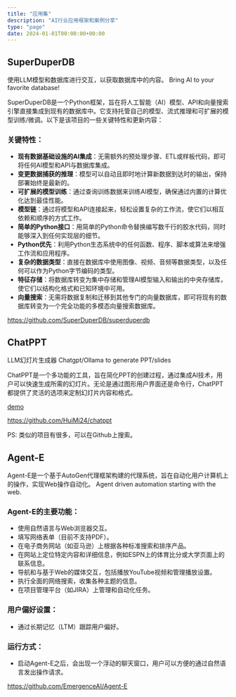 ```yaml
---
title: "应用集"
description: "AI行业应用框架和案例分享"
type: "page"
date: 2024-01-01T00:00:00+00:00
---
```


## SuperDuperDB
使用LLM模型和数据库进行交互，以获取数据库中的内容。
Bring AI to your favorite database!

SuperDuperDB是一个Python框架，旨在将人工智能（AI）模型、API和向量搜索引擎直接集成到现有的数据库中。它支持托管自己的模型、流式推理和可扩展的模型训练/微调。以下是该项目的一些关键特性和更新内容：

### 关键特性：
- **现有数据基础设施的AI集成**：无需额外的预处理步骤、ETL或样板代码，即可将任何AI模型和API与数据库集成。
- **变更数据捕获的推理**：模型可以自动且即时地计算新数据到达时的输出，保持部署始终是最新的。
- **可扩展的模型训练**：通过查询训练数据来训练AI模型，确保通过内置的计算优化达到最佳性能。
- **模型链**：通过将模型和API连接起来，轻松设置复杂的工作流，使它们以相互依赖和顺序的方式工作。
- **简单的Python接口**：用简单的Python命令替换编写数千行的胶水代码，同时能够深入到任何实现层的细节。
- **Python优先**：利用Python生态系统中的任何函数、程序、脚本或算法来增强工作流和应用程序。
- **复杂的数据类型**：直接在数据库中使用图像、视频、音频等数据类型，以及任何可以作为Python字节编码的类型。
- **特征存储**：将数据库转变为集中存储和管理AI模型输入和输出的中央存储库，使它们以结构化格式和已知环境中可用。
- **向量搜索**：无需将数据复制和迁移到其他专门的向量数据库，即可将现有的数据库转变为一个完全功能的多模态向量搜索数据库。

https://github.com/SuperDuperDB/superduperdb

## ChatPPT
LLM幻灯片生成器
Chatgpt/Ollama to generate PPT/slides

ChatPPT是一个多功能的工具，旨在简化PPT的创建过程，通过集成AI技术，用户可以快速生成所需的幻灯片。无论是通过图形用户界面还是命令行，ChatPPT都提供了灵活的选项来定制幻灯片内容和格式。

[demo](https://github.com/HuiMi24/chatppt/raw/main/demo1.png)

https://github.com/HuiMi24/chatppt

PS: 类似的项目有很多，可以在Github上搜索。

## Agent-E

Agent-E是一个基于AutoGen代理框架构建的代理系统，旨在自动化用户计算机上的操作，实现Web操作自动化。
Agent driven automation starting with the web.

### Agent-E的主要功能：
- 使用自然语言与Web浏览器交互。
- 填写网络表单（目前不支持PDF）。
- 在电子商务网站（如亚马逊）上根据各种标准搜索和排序产品。
- 在网站上定位特定内容和详细信息，例如ESPN上的体育比分或大学页面上的联系信息。
- 导航和与基于Web的媒体交互，包括播放YouTube视频和管理播放设置。
- 执行全面的网络搜索，收集各种主题的信息。
- 在项目管理平台（如JIRA）上管理和自动化任务。

### 用户偏好设置：
- 通过长期记忆（LTM）跟踪用户偏好。

### 运行方式：
- 启动Agent-E之后，会出现一个浮动的聊天窗口，用户可以方便的通过自然语言发出操作请求。



https://github.com/EmergenceAI/Agent-E




